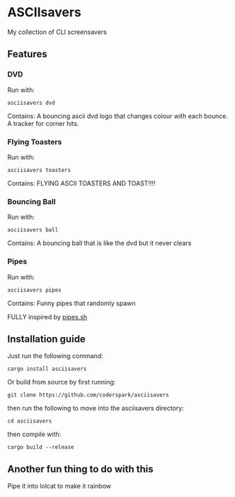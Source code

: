 # ASCIIsavers
My collection of CLI screensavers

## Features
### DVD
Run with:
```
asciisavers dvd
```
Contains:
A bouncing ascii dvd logo that changes colour with each bounce.
A tracker for corner hits.

### Flying Toasters
Run with:
```
asciisavers toasters
```
Contains:
FLYING ASCII TOASTERS AND TOAST!!!!

### Bouncing Ball
Run with:
```
asciisavers ball
```
Contains:
A bouncing ball that is like the dvd but it never clears

### Pipes
Run with:
```
asciisavers pipes
```
Contains:
Funny pipes that randomly spawn

FULLY inspired by [pipes.sh](https://github.com/pipeseroni/pipes.sh)

## Installation guide

Just run the following command: 
```
cargo install asciisavers
```

Or build from source by first running:
```
git clone https://github.com/coderspark/asciisavers
```
then run the following to move into the asciisavers directory:
```
cd asciisavers
```
then compile with:
```
cargo build --release
```


## Another fun thing to do with this
Pipe it into lolcat to make it rainbow
